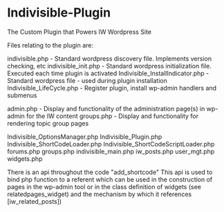 # Indivisible-Plugin
The Custom Plugin that Powers IW Wordpress Site

Files relating to the plugin are:

indivisible.php - Standard wordpress discovery file.  Implements version checking, etc
indivisible_init.php - Standard wordpress initialization file.  Executed each time plugin is activated
Indivisible_InstallIndicator.php - Standard wordpress file - used during plugin installation
Indivisible_LifeCycle.php - Register plugin, install wp-admin handlers and submenus

admin.php - Display and functionality of the administration page(s) in wp-admin for the IW content
groups.php - Display and functionality for rendering topic group pages




Indivisible_OptionsManager.php
Indivisible_Plugin.php
Indivisible_ShortCodeLoader.php
Indivisible_ShortCodeScriptLoader.php
forums.php
groups.php
indivisible_main.php
iw_posts.php
user_mgt.php
widgets.php


There is an api throughout the code "add_shortcode"
This api is used to bind php function to a referent which can be used in the construction
of pages in the wp-admin tool or in the class definition of widgets (see relatedpages_widget)
and the mechanism by which it references [iw_related_posts])
